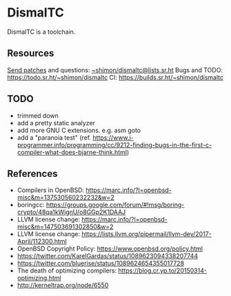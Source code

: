 # DismalTC

DismalTC is a toolchain.

## Resources

[Send patches](https://git-send-email.io) and questions: [~shimon/dismaltc@lists.sr.ht](https://lists.sr.ht/~shimon/dismaltc)
Bugs and TODO: https://todo.sr.ht/~shimon/dismaltc
CI: https://builds.sr.ht/~shimon/dismaltc

## TODO

- trimmed down
- add a pretty static analyzer
- add more GNU C extensions. e.g. asm goto
- add a "paranoia test" (ref. https://www.i-programmer.info/programming/cc/9212-finding-bugs-in-the-first-c-compiler-what-does-bjarne-think.html)

## References

- Compilers in OpenBSD: https://marc.info/?l=openbsd-misc&m=137530560232232&w=2
- boringcc: https://groups.google.com/forum/#!msg/boring-crypto/48qa1kWignU/o8GGp2K1DAAJ
- LLVM license change: https://marc.info/?l=openbsd-misc&m=147503691302850&w=2
- LLVM license change: https://lists.llvm.org/pipermail/llvm-dev/2017-April/112300.html
- OpenBSD Copyright Policy: https://www.openbsd.org/policy.html
- https://twitter.com/KarelGardas/status/1089623094338207744
- https://twitter.com/bluerise/status/1089624654355017728
- The death of optimizing compilers: https://blog.cr.yp.to/20150314-optimizing.html
- http://kerneltrap.org/node/6550
